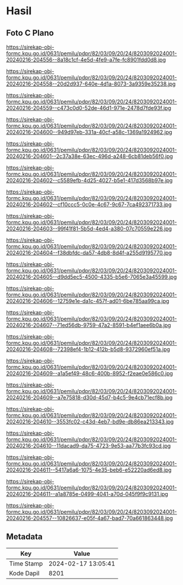 # Hasil

## Foto C Plano

https://sirekap-obj-formc.kpu.go.id/0631/pemilu/pdpr/82/03/09/20/24/8203092024001-20240216-204556--8a18c1cf-4e5d-4fe9-a7fe-fc8901fdd0d8.jpg

https://sirekap-obj-formc.kpu.go.id/0631/pemilu/pdpr/82/03/09/20/24/8203092024001-20240216-204558--20d2d937-640e-4d1a-8073-3a9359e35238.jpg

https://sirekap-obj-formc.kpu.go.id/0631/pemilu/pdpr/82/03/09/20/24/8203092024001-20240216-204559--c473c0d0-52de-46d1-971e-2478d7fde93f.jpg

https://sirekap-obj-formc.kpu.go.id/0631/pemilu/pdpr/82/03/09/20/24/8203092024001-20240216-204600--949d97eb-331a-40cf-a58c-1369a1924962.jpg

https://sirekap-obj-formc.kpu.go.id/0631/pemilu/pdpr/82/03/09/20/24/8203092024001-20240216-204601--2c37a38e-63ec-496d-a248-6cb81deb56f0.jpg

https://sirekap-obj-formc.kpu.go.id/0631/pemilu/pdpr/82/03/09/20/24/8203092024001-20240216-204602--c5589efb-4d25-4027-b5e1-417d3568b97e.jpg

https://sirekap-obj-formc.kpu.go.id/0631/pemilu/pdpr/82/03/09/20/24/8203092024001-20240216-204602--cf10ccc5-0c0e-4c67-9c67-7ca492371733.jpg

https://sirekap-obj-formc.kpu.go.id/0631/pemilu/pdpr/82/03/09/20/24/8203092024001-20240216-204603--99f41f81-5b5d-4ed4-a380-07c70559e226.jpg

https://sirekap-obj-formc.kpu.go.id/0631/pemilu/pdpr/82/03/09/20/24/8203092024001-20240216-204604--f38dbfdc-da57-4db8-8d4f-a255d9195770.jpg

https://sirekap-obj-formc.kpu.go.id/0631/pemilu/pdpr/82/03/09/20/24/8203092024001-20240216-204605--d9dd5ec5-4500-4335-b5e6-7065e3a45599.jpg

https://sirekap-obj-formc.kpu.go.id/0631/pemilu/pdpr/82/03/09/20/24/8203092024001-20240216-204606--12759e1e-da1c-457f-ad01-6be785aa99ca.jpg

https://sirekap-obj-formc.kpu.go.id/0631/pemilu/pdpr/82/03/09/20/24/8203092024001-20240216-204607--71ed56db-9759-47a2-8591-b4ef1aee6b0a.jpg

https://sirekap-obj-formc.kpu.go.id/0631/pemilu/pdpr/82/03/09/20/24/8203092024001-20240216-204608--72398ef4-1b12-412b-b5d8-9372960ef51a.jpg

https://sirekap-obj-formc.kpu.go.id/0631/pemilu/pdpr/82/03/09/20/24/8203092024001-20240216-204609--a1a5ef49-48c6-400b-8952-f2eae0e586c0.jpg

https://sirekap-obj-formc.kpu.go.id/0631/pemilu/pdpr/82/03/09/20/24/8203092024001-20240216-204609--a7e75818-d30d-45d7-b4c5-9e4cb71ecf8b.jpg

https://sirekap-obj-formc.kpu.go.id/0631/pemilu/pdpr/82/03/09/20/24/8203092024001-20240216-204610--3553fc02-c43d-4eb7-bd9e-db86ea213343.jpg

https://sirekap-obj-formc.kpu.go.id/0631/pemilu/pdpr/82/03/09/20/24/8203092024001-20240216-204610--11dacad9-da75-4723-9e53-aa77b3fc93cd.jpg

https://sirekap-obj-formc.kpu.go.id/0631/pemilu/pdpr/82/03/09/20/24/8203092024001-20240216-204611--5417a6a6-1075-4e35-beb6-e52220ad6ed8.jpg

https://sirekap-obj-formc.kpu.go.id/0631/pemilu/pdpr/82/03/09/20/24/8203092024001-20240216-204611--a1a8785e-0499-4041-a70d-045f9f9c9131.jpg

https://sirekap-obj-formc.kpu.go.id/0631/pemilu/pdpr/82/03/09/20/24/8203092024001-20240216-204557--10826637-e05f-4a67-bad7-70a661863448.jpg


## Metadata

| Key        | Value               |
| ---------- | ------------------- |
| Time Stamp | 2024-02-17 13:05:41 |
| Kode Dapil | 8201                |



